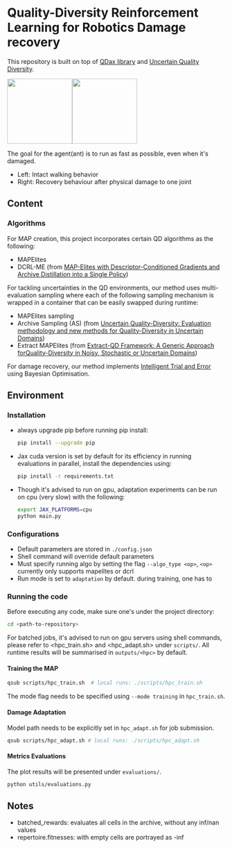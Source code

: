 # Quality-Diversity Reinforcement Learning for Robotics Damage recovery
This repository is built on top of [QDax library](https://github.com/adaptive-intelligent-robotics/QDax) and [Uncertain Quality Diversity](https://github.com/adaptive-intelligent-robotics/Uncertain_Quality_Diversity).

<img src="docs/images/intact_walking.gif" height="150"/><img src="docs/images/recovery_demo.gif" height="150"/>

The goal for the agent(ant) is to run as fast as possible, even when it's damaged.
- Left: Intact walking behavior
- Right: Recovery behaviour after physical damage to one joint

## Content
### Algorithms
For MAP creation, this project incorporates certain QD algorithms as the following:
- MAPElites
- DCRL-ME (from [MAP-Elites with Descriptor-Conditioned Gradients and Archive Distillation into a Single Policy](https://dl.acm.org/doi/10.1145/3583131.3590503))

For tackling uncertainties in the QD environments, our method uses multi-evaluation sampling where each of the following sampling mechanism is wrapped in a container that can be easily swapped during runtime:
- MAPElites sampling
- Archive Sampling (AS) (from [Uncertain Quality-Diversity: Evaluation methodology and new methods for Quality-Diversity in Uncertain Domains](https://ieeexplore.ieee.org/abstract/document/10120985))
- Extract MAPElites (from [Extract-QD Framework: A Generic Approach forQuality-Diversity in Noisy, Stochastic or Uncertain Domains](https://dl.acm.org/doi/epdf/10.1145/3712256.3726404))

For damage recovery, our method implements [Intelligent Trial and Error](https://www.nature.com/articles/nature14422) using Bayesian Optimisation.

## Environment
### Installation
- always upgrade pip before running pip install:
    ```bash
    pip install --upgrade pip
    ```
- Jax cuda version is set by default for its efficiency in running evaluations in parallel, install the dependencies using:
    ```bash
    pip install -r requirements.txt
    ```
- Though it's advised to run on gpu, adaptation experiments can be run on cpu (very slow) with the following:
    ```bash
    export JAX_PLATFORMS=cpu
    python main.py
    ```

### Configurations
- Default parameters are stored in `./config.json`
- Shell command will override default parameters
- Must specify running algo by setting the flag `--algo_type <op>`, `<op>` currently only supports mapelites or dcrl
- Run mode is set to `adaptation` by default. during training, one has to 

### Running the code
Before executing any code, make sure one's under the project directory:
```bash
cd <path-to-repository>
```

For batched jobs, it's advised to run on gpu servers using shell commands, please refer to <hpc_train.sh> and <hpc_adapt.sh> under `scripts/`. All runtime results will be summarised in `outputs/<hpc>` by default.

#### Training the MAP
```bash
qsub scripts/hpc_train.sh  # local runs: ./scripts/hpc_train.sh
```
The mode flag needs to be specified using `--mode training` in `hpc_train.sh`.

#### Damage Adaptation
Model path needs to be explicitly set in `hpc_adapt.sh` for job submission.
```bash
qsub scripts/hpc_adapt.sh # local runs: ./scripts/hpc_adapt.sh
```

#### Metrics Evaluations
The plot results will be presented under `evaluations/`.
```bash
python utils/evaluations.py
```

## Notes
- batched_rewards: evaluates all cells in the archive, without any inf/nan values
- repertoire.fitnesses: with empty cells are portrayed as -inf